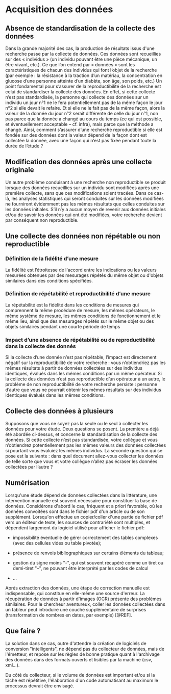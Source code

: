 # Acquisition des données

## Absence de standardisation de la collecte des données
Dans la grande majorité des cas, la production de résultats issus d'une recherche passe par la collecte de données. Ces données sont recueillies sur des « individus » (un individu pouvant être une pièce mécanique, un être vivant, etc.). Ce que l’on entend par « données » sont les caractéristiques de chacun des individus qui font l’objet de la recherche (par exemple : la résistance à la traction d’un matériau, la concentration en glucose d’une personne atteinte d’un diabète, son âge, son poids, etc.) Un point fondamental pour s’assurer de la reproductibilité de la recherche est celui de standardiser la collecte des données. En effet, si cette collecte n’est pas standardisée, la personne qui collecte des données sur un individu un jour n°1 ne le fera potentiellement pas de la même façon le jour n°2 si elle devait le refaire. Et si elle ne le fait pas de la même façon, alors la valeur de la donnée du jour n°2 serait différente de celle du jour n°1, non pas parce que la donnée a changé au cours du temps (ce qui est possible, et éventuellement acceptable – cf. infra), mais parce que la méthode a changé. Ainsi, comment s’assurer d’une recherche reproductible si elle est fondée sur des données dont la valeur dépend de la façon dont est collectée la donnée, avec une façon qui n’est pas fixée pendant toute la durée de l’étude ? 
## Modification des données après une collecte originale
Un autre problème conduisant à une recherche non reproductible se produit lorsque des données recueillies sur un individu sont modifiées après une première collecte, sans que ces modifications soient tracées. Dans ce cas-là, les analyses statistiques qui seront conduites sur les données modifiées ne fourniront évidemment pas les mêmes résultats que celles conduites sur les données initiales. S’il n’y a aucun moyen de revenir aux données initiales et/ou de savoir les données qui ont été modifiées, votre recherche devient par conséquent non reproductible.
## Une collecte des données non répétable ou non reproductible
### Définition de la fidélité d’une mesure
La fidélité est l’étroitesse de l'accord entre les indications ou les valeurs mesurées obtenues par des mesurages répétés du même objet ou d'objets similaires dans des conditions spécifiées.
### Définition de répétabilité et reproductibilité d’une mesure
La répétabilité est la fidélité dans les conditions de mesures qui comprennent la même procédure de mesure, les mêmes opérateurs, le même système de mesure, les mêmes conditions de fonctionnement et le même lieu, ainsi que des mesurages répétés sur le même objet ou des objets similaires pendant une courte période de temps
### Impact d’une absence de répétabilité ou de reproductibilité dans la collecte des donnés
Si la collecte d’une donnée n’est pas répétable, l’impact est directement négatif sur la reproductibilité de votre recherche : vous n’obtiendriez pas les mêmes résultats à partir de données collectées sur des individus identiques, évalués dans les mêmes conditions par un même opérateur. Si la collecte des données n’est pas reproductible d’un opérateur à un autre, le problème de non reproductibilité de votre recherche persiste : personne d’autre que vous ne pourrait obtenir les mêmes résultats sur des individus identiques évalués dans les mêmes conditions.
## Collecte des données à plusieurs
Supposons que vous ne soyez pas la seule ou le seul à collecter les données pour votre étude. Deux questions se posent. La première a déjà été abordée ci-dessus, et concerne la standardisation de la collecte des données. Si cette collecte n’est pas standardisée, votre collègue et vous n’obtiendrez potentiellement pas les mêmes valeurs des données collectées si pourtant vous évaluiez les mêmes individus. La seconde question qui se pose est la suivante : dans quel document allez-vous collecter les données de telle sorte que vous et votre collègue n’allez pas écraser les données collectées par l’autre ?


## Numérisation

Lorsqu'une étude dépend de données collectées dans la littérature,
une intervention manuelle est souvent nécessaire pour constituer
la base de données. 
Considérons d'abord le cas, fréquent et a priori favorable, 
où les données convoitées sont dans le fichier pdf d'un article 
ou de son supplément. 
Lorsqu'on effectue un copier/coller d'une partie de fichier pdf 
vers un éditeur de texte, les sources de contrariété sont multiples, 
et dépendent largement du logiciel utilisé pour afficher le fichier pdf:

* impossibilité éventuelle de gérer correctement des tables complexes 
(avec des cellules vides ou table pivotée);

* présence de renvois bibliographiques sur certains éléments du tableau;

* gestion du signe moins "-", qui est souvent récupéré comme un tiret 
ou demi-tiret "–", ne pouvant être interprété par les codes de calcul

* ...

Aprés extraction des données, une étape de correction manuelle
est indispensable, qui constitue en elle-même une source d'erreur.
La récupération de données à partir d'images (OCR) présente des 
problèmes similaires.
Pour le chercheur aventureux, coller les données collectées
dans un tableur peut introduire une couche supplémentaire
de surprises (transformation de nombres en dates, par exemple) [@REF].

## Que faire ?

La solution dans ce cas, outre d'attendre la création de logiciels de conversion
"intelligents", ne dépend pas du collecteur de données, mais de l'émetteur,
et repose sur les règles de bonne pratique quant à l'archivage
des données dans des formats ouverts et lisibles par la machine 
(csv, xml...).

Du côté du collecteur, si le volume de données est important
et/ou si la tâche est répétitive, l'élaboration d'un code 
automatisant au maximum le processus
devrait être envisagé.


